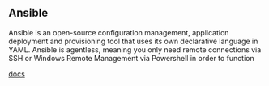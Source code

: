 ## Ansible
Ansible is an open-source configuration management, application deployment and provisioning tool that uses its own declarative language in YAML. Ansible is agentless, meaning you only need remote connections via SSH or Windows Remote Management via Powershell in order to function

[docs](https://access.redhat.com/documentation/en-us/red_hat_ansible_automation_platform/2.4)
